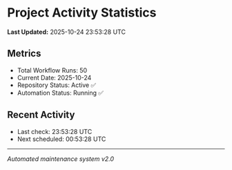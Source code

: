 # Project Activity Statistics

**Last Updated:** 2025-10-24 23:53:28 UTC

## Metrics
- Total Workflow Runs: 50
- Current Date: 2025-10-24
- Repository Status: Active ✅
- Automation Status: Running ✅

## Recent Activity
- Last check: 23:53:28 UTC
- Next scheduled: 00:53:28 UTC

---
*Automated maintenance system v2.0*
